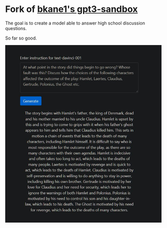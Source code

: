 # Fork of [bkane1's gpt3-sandbox](https://github.com/bkane1/gpt3-sandbox)
The goal is to create a model able to answer high school discussion questions.

So far so good.

<img src="https://github.com/Zayatsoff/gpt3-sandbox/blob/master/images/sc1.JPG" width="500">

